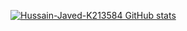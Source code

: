 [![Hussain-Javed-K213584 GitHub stats](https://github-readme-stats.vercel.app/api?username=Hussain-Javed-K213584&showi_icons=true&theme=synthwave
)](https://github.com/anuraghazra/github-readme-stats)
